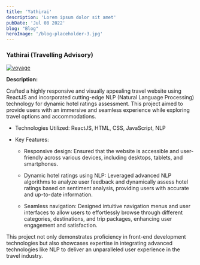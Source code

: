 ```yaml
---
title: 'Yathirai'
description: 'Lorem ipsum dolor sit amet'
pubDate: 'Jul 08 2022'
blog: "Blog"
heroImage: '/blog-placeholder-3.jpg'
---
```



### Yathirai (Travelling Advisory)

<a href="https://ibb.co/grhfsyp"><img src="https://i.ibb.co/FhCyG6M/voyage.jpg" alt="voyage" border="0"></a>

**Description:**  

Crafted a highly responsive and visually appealing travel website using ReactJS and incorporated cutting-edge NLP (Natural Language Processing) technology for dynamic hotel ratings assessment. This project aimed to provide users with an immersive and seamless experience while exploring travel options and accommodations.

- Technologies Utilized: ReactJS, HTML, CSS, JavaScript, NLP

- Key Features:

  - Responsive design: Ensured that the website is accessible and user-friendly across various devices, including desktops, tablets, and smartphones.

  - Dynamic hotel ratings using NLP: Leveraged advanced NLP algorithms to analyze user feedback and dynamically assess hotel ratings based on sentiment analysis, providing users with accurate and up-to-date information.

  - Seamless navigation: Designed intuitive navigation menus and user interfaces to allow users to effortlessly browse through different categories, destinations, and trip packages, enhancing user engagement and satisfaction.

This project not only demonstrates proficiency in front-end development technologies but also showcases expertise in integrating advanced technologies like NLP to deliver an unparalleled user experience in the travel industry.

